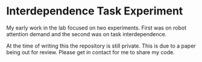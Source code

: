 # Interdependence Task Experiment
My early work in the lab focused on two experiments. First was on robot attention demand and the second was on task interdependence.

At the time of writing this the repository is still private. This is due to a paper being out for review. Please get in contact for me to share my code. 
